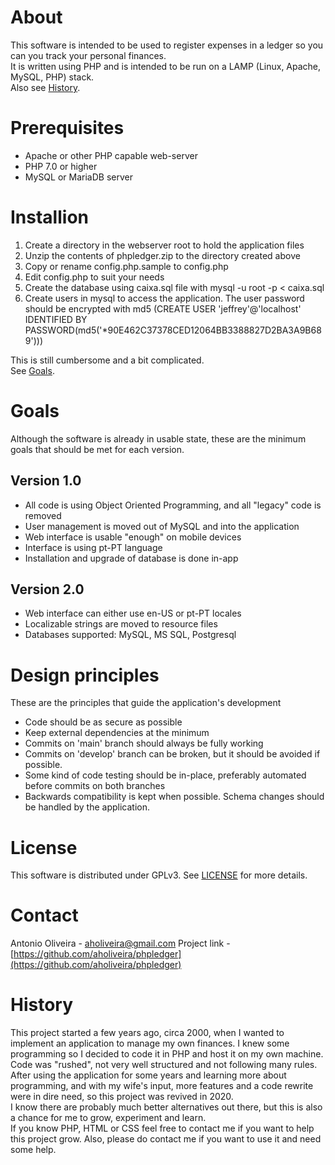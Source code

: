 # About
This software is intended to be used to register expenses in a ledger so you can you track your personal finances.  
It is written using PHP and is intended to be run on a LAMP (Linux, Apache, MySQL, PHP) stack.  
Also see [History](#history).

# Prerequisites
- Apache or other PHP capable web-server
- PHP 7.0 or higher
- MySQL or MariaDB server

# Installion

1. Create a directory in the webserver root to hold the application files
2. Unzip the contents of phpledger.zip to the directory created above
3. Copy or rename config.php.sample to config.php
4. Edit config.php to suit your needs
5. Create the database using caixa.sql file with mysql -u root -p < caixa.sql
6. Create users in mysql to access the application. The user password should be encrypted with md5 (CREATE USER 'jeffrey'@'localhost' IDENTIFIED BY PASSWORD(md5('*90E462C37378CED12064BB3388827D2BA3A9B689')))

This is still cumbersome and a bit complicated.  
See [Goals](#goals).

# Goals 
Although the software is already in usable state, these are the minimum goals that should be met for each version.

## Version 1.0
- All code is using Object Oriented Programming, and all "legacy" code is removed
- User management is moved out of MySQL and into the application
- Web interface is usable "enough" on mobile devices
- Interface is using pt-PT language
- Installation and upgrade of database is done in-app

## Version 2.0
- Web interface can either use en-US or pt-PT locales
- Localizable strings are moved to resource files
- Databases supported: MySQL, MS SQL, Postgresql

# Design principles
These are the principles that guide the application's development
- Code should be as secure as possible
- Keep external dependencies at the minimum
- Commits on 'main' branch should always be fully working
- Commits on 'develop' branch can be broken, but it should be avoided if possible.
- Some kind of code testing should be in-place, preferably automated before commits on both branches
- Backwards compatibility is kept when possible. Schema changes should be handled by the application.

# License
This software is distributed under GPLv3. See [LICENSE](LICENSE.md) for more details.

# Contact
Antonio Oliveira - [aholiveira@gmail.com](mailto:aholiveira@gmail.com)
Project link - [https://github.com/aholiveira/phpledger](https://github.com/aholiveira/phpledger)

# History
This project started a few years ago, circa 2000, when I wanted to implement an application to manage my own finances.
I knew some programming so I decided to code it in PHP and host it on my own machine.  
Code was "rushed", not very well structured and not following many rules.  
After using the application for some years and learning more about programming, and with my wife's input, more features
and a code rewrite were in dire need, so this project was revived in 2020.  
I know there are probably much better alternatives out there, but this is also a chance for me to grow, experiment and learn.  
If you know PHP, HTML or CSS feel free to contact me if you want to help this project grow. Also, please do contact me if you want to use
it and need some help.  
